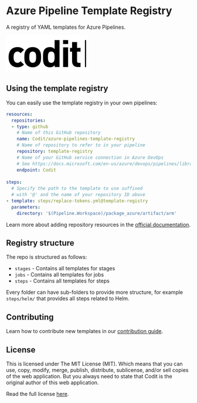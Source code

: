 # Azure Pipeline Template Registry

A registry of YAML templates for Azure Pipelines.

![Codit logo](./media/logo.png)

## Using the template registry

You can easily use the template registry in your own pipelines:

```yaml
resources:
  repositories:
  - type: github
    # Name of this GitHub repository
    name: Codit/azure-pipelines-template-registry
    # Name of repository to refer to in your pipeline
    repository: template-registry
    # Name of your GitHub service connection in Azure DevOps
    # See https://docs.microsoft.com/en-us/azure/devops/pipelines/library/service-endpoints?view=azure-devops&tabs=yaml#github-service-connection
    endpoint: Codit

steps:
  # Specify the path to the template to use suffixed
  # with '@' and the name of your repository ID above
- template: steps/replace-tokens.yml@template-registry
  parameters:
    directory: '$(Pipeline.Workspace)/package_azure/artifact/arm'
```

Learn more about adding repository resources in the [official documentation](https://docs.microsoft.com/en-us/azure/devops/pipelines/yaml-schema?view=azure-devops&tabs=example%2Cparameter-schema#type).

## Registry structure

The repo is structured as follows:

- `stages` - Contains all templates for stages
- `jobs` - Contains all templates for jobs
- `steps` - Contains all templates for steps

Every folder can have sub-folders to provide more structure, for example `steps/helm/` that provides all steps related to Helm.

## Contributing

Learn how to contribute new templates in our [contribution guide](CONTRIBUTING.md).

## License

This is licensed under The MIT License (MIT). Which means that you can use, copy, modify, merge, publish, distribute, sublicense, and/or sell copies of the web application. But you always need to state that Codit is the original author of this web application.

Read the full license [here](https://github.com/Codit/azure-pipelines-template-registry/blob/main/LICENSE).

